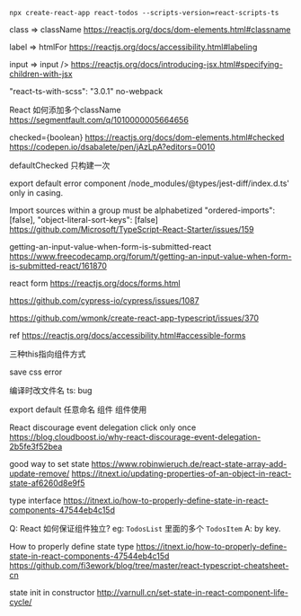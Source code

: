 ```
npx create-react-app react-todos --scripts-version=react-scripts-ts
```

class => className
https://reactjs.org/docs/dom-elements.html#classname

label => htmlFor
https://reactjs.org/docs/accessibility.html#labeling

input => input />
https://reactjs.org/docs/introducing-jsx.html#specifying-children-with-jsx

"react-ts-with-scss": "3.0.1"
no-webpack

React 如何添加多个className
https://segmentfault.com/q/1010000005664656

checked={boolean}
https://reactjs.org/docs/dom-elements.html#checked
https://codepen.io/dsabalete/pen/jAzLpA?editors=0010

defaultChecked 只构建一次

export default error component
/node_modules/@types/jest-diff/index.d.ts' only in casing.

Import sources within a group must be alphabetized 
"ordered-imports": [false],
"object-literal-sort-keys": [false]
https://github.com/Microsoft/TypeScript-React-Starter/issues/159

getting-an-input-value-when-form-is-submitted-react
https://www.freecodecamp.org/forum/t/getting-an-input-value-when-form-is-submitted-react/161870

react form
https://reactjs.org/docs/forms.html


https://github.com/cypress-io/cypress/issues/1087

https://github.com/wmonk/create-react-app-typescript/issues/370

ref
https://reactjs.org/docs/accessibility.html#accessible-forms

三种this指向组件方式

save css error
 
编译时改文件名 ts: bug

export default 任意命名 组件 组件使用

React discourage event delegation
click only once
https://blog.cloudboost.io/why-react-discourage-event-delegation-2b5fe3f52bea

good way to set state
https://www.robinwieruch.de/react-state-array-add-update-remove/
https://itnext.io/updating-properties-of-an-object-in-react-state-af6260d8e9f5

type interface
https://itnext.io/how-to-properly-define-state-in-react-components-47544eb4c15d

Q: React 如何保证组件独立? eg: `TodosList` 里面的多个 `TodosItem`
A: by key.

How to properly define state type
https://itnext.io/how-to-properly-define-state-in-react-components-47544eb4c15d
https://github.com/fi3ework/blog/tree/master/react-typescript-cheatsheet-cn

state init in constructor
http://varnull.cn/set-state-in-react-component-life-cycle/
